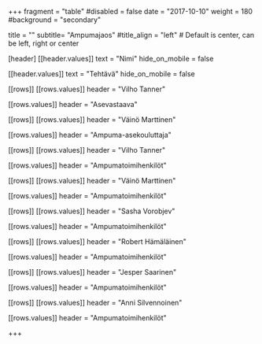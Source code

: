 +++
fragment = "table"
#disabled = false
date = "2017-10-10"
weight = 180
#background = "secondary"

title = ""
subtitle= "Ampumajaos"
#title_align = "left" # Default is center, can be left, right or center

[header]
[[header.values]]
text = "Nimi"
hide_on_mobile = false

[[header.values]]
text = "Tehtävä"
hide_on_mobile = false

[[rows]]
[[rows.values]]
header = "Vilho Tanner"

[[rows.values]]
header = "Asevastaava"

[[rows]]
[[rows.values]]
header = "Väinö Marttinen"

[[rows.values]]
header = "Ampuma-asekouluttaja"

[[rows]]
[[rows.values]]
header = "Vilho Tanner"

[[rows.values]]
header = "Ampumatoimihenkilöt"

[[rows]]
[[rows.values]]
header = "Väinö Marttinen"

[[rows.values]]
header = "Ampumatoimihenkilöt"

[[rows]]
[[rows.values]]
header = "Sasha Vorobjev"

[[rows.values]]
header = "Ampumatoimihenkilöt"

[[rows]]
[[rows.values]]
header = "Robert Hämäläinen"

[[rows.values]]
header = "Ampumatoimihenkilöt"

[[rows]]
[[rows.values]]
header = "Jesper Saarinen"

[[rows.values]]
header = "Ampumatoimihenkilöt"

[[rows]]
[[rows.values]]
header = "Anni Silvennoinen"

[[rows.values]]
header = "Ampumatoimihenkilöt"

+++
